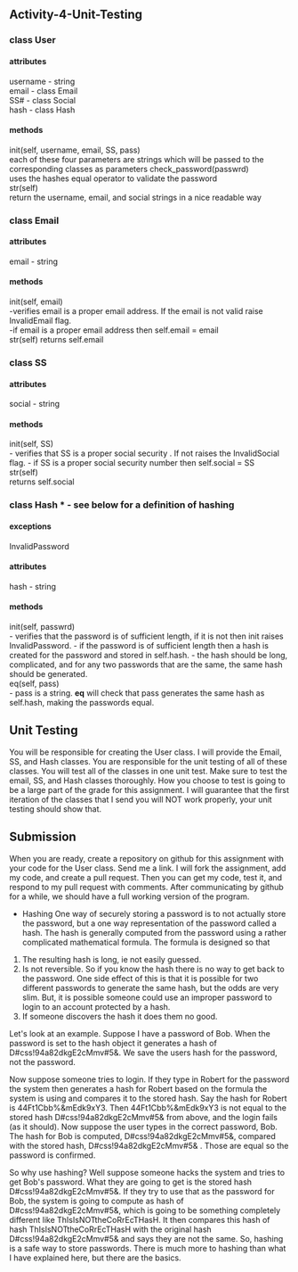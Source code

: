 ## Activity-4-Unit-Testing

### class User
#### attributes
username - string <br>
email - class Email <br>
SS# - class Social <br>
hash - class Hash <br>
#### methods
init(self, username, email, SS, pass) <br>
each of these four parameters are strings which will be passed to the corresponding classes as parameters
check_password(passwrd) <br>
   uses the hashes equal operator to validate the password<br>
str(self) <br>
   return the username, email, and social strings in a nice readable way
   
### class Email
#### attributes
email - string
#### methods
init(self, email) <br>
    -verifies email is a proper email address. If the email is not valid raise InvalidEmail flag. <br>
    -if email is a proper email address then self.email = email <br>
str(self)
    returns self.email
 
### class SS
#### attributes
social - string
#### methods
init(self, SS) <br>
    - verifies that SS is a proper social security . If not raises the InvalidSocial flag.
    - if SS is a proper social security number then self.social = SS <br>
str(self) <br>
   returns self.social

### class Hash * - see below for a definition of hashing
#### exceptions
InvalidPassword
#### attributes
hash - string
#### methods
init(self, passwrd) <br>
    - verifies that the password is of sufficient length, if it is not then init raises InvalidPassword.
    - if the password is of sufficient length then a hash is created for the password and stored in self.hash.
    - the hash should be long, complicated, and for any two passwords that are the same, the same hash should be generated. <br>
eq(self, pass) <br>
    - pass is a string. __eq__ will check that pass generates the same hash as self.hash, making the passwords equal.
    
## Unit Testing
You will be responsible for creating the User class. I will provide the  Email, SS, and Hash classes. You are responsible for the
unit testing of all of these classes. You will test all of the classes in one unit test. Make sure to test the email, SS, and 
Hash classes thoroughly. How you choose to test is going to be a large part of the grade for this assignment. I will guarantee 
that the first iteration of the classes that I send you will NOT work properly, your unit testing should show that.

## Submission
When you are ready, create a repository on github for this assignment with your code for the User class. Send me a link. I will fork the assignment, add my code, and
create a pull request. Then you can get my code, test it, and respond to my pull request with comments. After communicating by 
github for a while, we should have a full working version of the program.
       
* Hashing
One way of securely storing a password is to not actually store the password, but a one way representation of the password called a 
hash. The hash is generally computed from the password using a rather complicated mathematical formula. The formula is designed so
that
1. The resulting hash is long, ie not easily guessed.
2. Is not reversible. So if you know the hash there is no way to get back to the password. One side effect of this is that it is
possible for two different passwords to generate the same hash, but the odds are very slim. But, it is possible someone could use
an improper password to login to an account protected by a hash.
3. If someone discovers the hash it does them no good.

Let's look at an example. Suppose I have a password of Bob. When the password is set to the hash object it generates a hash of 
D#css!94a82dkgE2cMmv#5&. We save the users hash for the password, not the password.

Now suppose someone tries to login. If they type in Robert for the password the system then generates a hash for Robert based on 
the formula the system is using and compares it to the stored hash. Say the hash for Robert is 44Ft1Cbb%&mEdk9xY3. Then 44Ft1Cbb%&mEdk9xY3
is not equal to the stored hash D#css!94a82dkgE2cMmv#5& from above, and the login fails (as it should). Now suppose the user types
in the correct password, Bob. The hash for Bob is computed, D#css!94a82dkgE2cMmv#5&, compared with the stored hash, D#css!94a82dkgE2cMmv#5&
. Those are equal so the password is confirmed.

So why use hashing? Well suppose someone hacks the system and tries to get Bob's password. What they are going to get is the stored
hash D#css!94a82dkgE2cMmv#5&. If they try to use that as the password for Bob, the system is going to compute as hash of
D#css!94a82dkgE2cMmv#5&, which is going to be something completely different like ThIsIsNOTtheCoRrEcTHasH. It then compares this 
hash of hash ThIsIsNOTtheCoRrEcTHasH with the original hash D#css!94a82dkgE2cMmv#5& and says they are not the same. So, hashing is 
a safe way to store passwords. There is much more to hashing than what I have explained here, but there are the basics.




